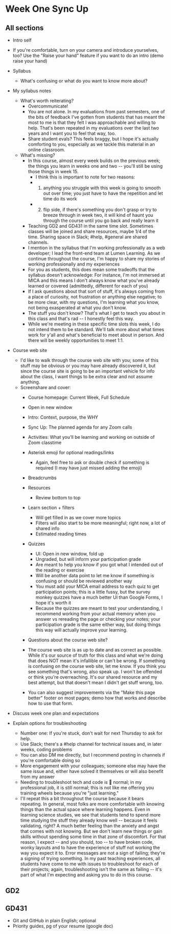 # Week One Sync Up

## All sections

- Intro self
- If you're comfortable, turn on your camera and introduce yourselves, too? Use the "Raise your hand" feature if you want to do an intro (demo raise your hand)

- Syllabus
  - What's confusing or what do you want to know more about?

- My syllabus notes
  - What's worth reiterating?
    - Overcommunicate!
    - You are not alone. In my evaluations from past semesters, one of the bits of feedback I've gotten from students that has meant the most to me is that they felt I was approachable and willing to help. That's been repeated in my evaluations over the last two years and I want you to feel that way, too.
    - Share student evals? This feels braggy, but I hope it's actually comforting to you, especially as we tackle this material in an online classroom.
  - What's missing?
    - In this course, almost every week builds on the previous week; the things you learn in weeks one and two -- you'll still be using those things in week 15.
      - I think this is important to note for two reasons:
      - 1. anything you struggle with this week is going to smooth out over time; you just have to have the repetition and let time do its work
      - 2. flip side, if there's something you don't grasp or try to breeze through in week two, it will kind of haunt you through the course until you go back and really learn it
    - Teaching GD2 and GD431 in the same time slot. Sometimes classes will be joined and share resources, maybe 1/4 of the time. Sharing space in Slack; #help, #general are shared channels.
    - I mention in the syllabus that I'm working professionally as a web developer; I lead the front-end team at Lumen Learning. As we continue throughout the course, I'm happy to share my stories of working professionally and my experiences
    - For you as students, this does mean some tradeoffs that the syllabus doesn't acknowledge: For instance, I'm not immersed at MICA and this means I don't always know what you've already learned or covered (admittedly, different for each of you)
    - If I ask questions about that sort of stuff, it's always coming from a place of curiosity, not frustration or anything else negative; to be more clear, with my questions, I'm learning what you know, not being exasperated at what you don't know.
    - The stuff you don't know? That's what I get to teach you about in this class and that's rad -- I honestly feel this way.
    - While we're meeting in these specific time slots this week, I do not intend them to be standard. We'll talk more about what times work for y'all and what's beneficial to meet about in person. And there will be weekly opportunities to meet 1:1.

- Course web site
  - I'd like to walk through the course web site with you; some of this stuff may be obvious or you may have already discovered it, but since the course site is going to be an important vehicle for info about the class, I want things to be extra clear and not assume anything.
  - Screenshare and cover:
    - Course homepage: Current Week, Full Schedule
    - Open in new window
    - Intro: Context, purpose, the WHY
    - Sync Up: The planned agenda for any Zoom calls
    - Activities: What you'll be learning and working on outside of Zoom classtime
    - Asterisk emoji for optional readings/links
      - Again, feel free to ask or double check if something is required (I may have just missed adding the emoji)
    - Breadcrumbs
    - Resources
      - Review bottom to top
    - Learn section + filters
      - Will get filled in as we cover more topics
      - Filters will also start to be more meaningful; right now, a lot of shared info
      - Estimated reading times
    - Quizzes
      - UI: Open in new window, fold up
      - Ungraded, but will inform your participation grade
      - Are meant to help you know if you got what I intended out of the reading or exercise
      - Will be another data point to let me know if something is confusing or should be reviewed another way
      - You must add your MICA email address to each quiz to get participation points; this is a little fussy, but the survey monkey quizzes have a much better UI than Google Forms, I hope it's worth it
      - Because the quizzes are meant to test your understanding, I recommend working from your actual memory when you answer vs rereading the page or checking your notes; your participation grade is the same either way, but doing things this way will actually improve your learning.

    - Questions about the course web site?

    - The course web site is as up to date and as correct as possible. While it's our source of truth for this class and what we're doing that does NOT mean it's infallible or can't be wrong. If something is confusing on the course web site, let me know. If you think you see something that's wrong, also speak up. I won't be offended or think you're overreaching. It's our shared resource and my best attempt, but that doesn't mean I didn't get stuff wrong, too.
    - You can also suggest improvements via the "Make this page better" footer on most pages; demo how that works and describe how to use that form.

- Discuss week one plan and expectations

- Explain options for troubleshooting
  - Number one: If you're stuck, don't wait for next Thursday to ask for help.
  - Use Slack; there's a #help channel for technical issues and, in later weeks, coding problems
  - You can also DM me directly, but I recommend posting in channels if you're comfortable doing so
  - More engagement with your colleagues; someone else may have the same issue and, either have solved it themselves or will also benefit from my answer
  - Needing to troubleshoot tech and code is 💯 normal; in my professional job, it is still normal; this is not like me offering you training wheels because you're "just learning."
  - I'll repeat this a bit throughout the course because it bears repeating. In general, most folks are more comfortable with knowing things than the actual space where learning happens. Even in learning science studies, we see that students tend to spend more time studying the stuff they already know well -- because it feels validating, right? A much better feeling than the anxiety and angst that comes with not knowing. But we don't learn new things or gain skills without spending some time in that zone of discomfort. For that reason, I expect -- and you should, too -- to have broken code, wonky layouts and to have the experience of stuff not working the way you expect it to. Error messages are not a sign of failing; they're a signing of trying something. In my past teaching experiences, all students have come to me with issues to troubleshoot for each of their projects; again, troubleshooting isn't the same as failing -- it's part of what I'm expecting and asking you to do in this course.

## GD2

## GD431
- Git and GitHub in plain English; optional
- Priority guides, pg of your resume (google doc)
